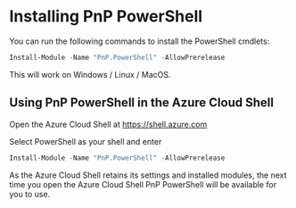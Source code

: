# Installing PnP PowerShell

You can run the following commands to install the PowerShell cmdlets:

```powershell
Install-Module -Name "PnP.PowerShell" -AllowPrerelease
```

This will work on Windows / Linux / MacOS.

## Using PnP PowerShell in the Azure Cloud Shell

Open the Azure Cloud Shell at https://shell.azure.com

Select PowerShell as your shell and enter

```powershell
Install-Module -Name "PnP.PowerShell" -AllowPrerelease
```

As the Azure Cloud Shell retains its settings and installed modules, the next time you open the Azure Cloud Shell PnP PowerShell will be available for you to use.